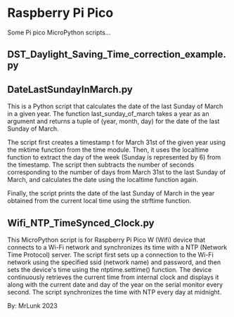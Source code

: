 # Raspberry Pi Pico
 Some Pi pico MicroPython scripts...
 
## DST_Daylight_Saving_Time_correction_example.py


 
## DateLastSundayInMarch.py

This is a Python script that calculates the date of the last Sunday of March in a given year. The function last_sunday_of_march takes a year as an argument and returns a tuple of (year, month, day) for the date of the last Sunday of March.

The script first creates a timestamp t for March 31st of the given year using the mktime function from the time module. Then, it uses the localtime function to extract the day of the week (Sunday is represented by 6) from the timestamp. The script then subtracts the number of seconds corresponding to the number of days from March 31st to the last Sunday of March, and calculates the date using the localtime function again.

Finally, the script prints the date of the last Sunday of March in the year obtained from the current local time using the strftime function.

## Wifi_NTP_TimeSynced_Clock.py 

This MicroPython script is for Raspberry Pi Pico W (Wifi) device
that connects to a Wi-Fi network and synchronizes its time with 
a NTP (Network Time Protocol) server. 
The script first sets up a connection to the Wi-Fi network using
the specified ssid (network name) and password, and then sets
the device's time using the ntptime.settime() function. 
The device continuously retrieves the current time from internal
clock and displays it along with the current date and day of the
year on the serial monitor every second.
The script synchronizes the time with NTP every day at midnight.

By: MrLunk 2023
